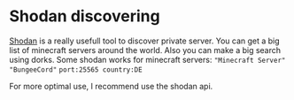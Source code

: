 # Shodan discovering
[Shodan](https://www.shodan.io/dashboard) is a really usefull tool to discover private server.
You can get a big list of minecraft servers around the world.
Also you can make a big search using dorks.
Some shodan works for minecraft servers:
` "Minecraft Server" `
` "BungeeCord" `
` port:25565 country:DE `

For more optimal use, I recommend use the shodan api.
